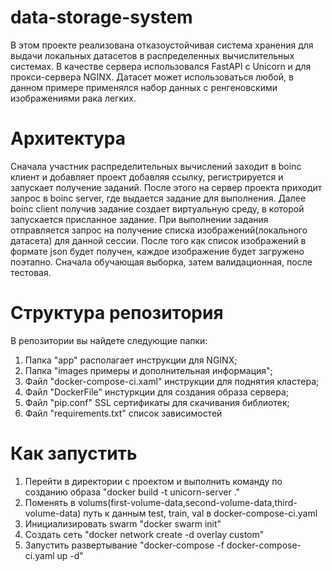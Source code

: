 # data-storage-system

В этом проекте реализована отказоустойчивая система хранения для выдачи локальных датасетов в распределенных вычислительных системах. В качестве сервера использовался FastAPI с Unicorn и для прокси-сервера NGINX. Датасет может использоваться любой, в данном примере применялся набор данных с ренгеновскими изображениями рака легких.

# Архитектура

Сначала участник распределительных вычислений заходит в boinc клиент и добавляет проект добавляя ссылку, регистрируется и запускает получение заданий. После этого на сервер проекта приходит запрос в boinc server, где выдается задание для выполнения. Далее boinc client получив задание создает виртуальную среду, в которой запускается присланное задание. При выполнении задания отправляется запрос на получение списка изображений(локального датасета) для данной сессии. После того как список изображений в формате json будет получен, каждое изображение будет загружено поэтапно. Сначала обучающая выборка, затем валидационная, после тестовая.

# Структура репозитория

В репозитории вы найдете следующие папки:
1. Папка "app" располагает инструкции для NGINX;
2. Папка "images примеры и дополнительная информация";
3. Файл "docker-compose-ci.xaml" инструкции для поднятия кластера;
4. Файл "DockerFile" инстуркции для создания образа сервера;
5. Файл "pip.conf" SSL сертификаты для скачивания библиотек;
6. Файл "requirements.txt" список зависимостей

# Как запустить

1. Перейти в директории с проектом и выполнить команду по созданию образа "docker build -t unicorn-server ."
2. Поменять в volums(first-volume-data,second-volume-data,third-volume-data) путь к данным test, train, val в docker-compose-ci.yaml
3. Инициализировать swarm "docker swarm init"
4. Создать сеть "docker network create -d overlay custom"
5. Запустить развертывание "docker-compose -f docker-compose-ci.yaml up -d"

